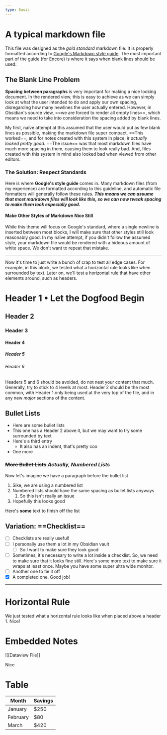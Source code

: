 ```yaml
---
type: Basic
---
```


# A typical markdown file

This file was designed as the *gold standard* markdown file. It is properly formatted according to [Google's Markdown style guide](https://google.github.io/styleguide/docguide/style.html). The most important part of the guide (for Encore) is where it says when blank lines should be used.

## The Blank Line Problem

**Spacing between paragraphs** is very important for making a nice looking document. In the rendered view, this is easy to achieve as we can simply look at what the user intended to do and apply our own spacing, disregarding how many newlines the user actually entered. However, in Obsidian's source view, ==we are forced to render all empty lines==, which means we need to take into consideration the spacing added by blank lines.

My first, naïve attempt at this assumed that the user would put as few blank lines as possible, making the markdown file super compact. ==This worked==, and for notes created with this system in place, *it actually looked pretty good*. ==The issue== was that most markdown files have much more spacing in them, causing them to look really bad. And, files created with this system in mind also looked bad when viewed from other editors.

### The Solution: Respect Standards

Here is where **Google's style guide** comes in. Many markdown files (from my experience) are formatted according to this guideline, and automatic file formatters will generally follow these rules. ***This means we can assume that most markdown files will look like this, so we can now tweak spacing to make them look especially good.***

#### Make Other Styles of Markdown Nice Still

While this theme will focus on Google's standard, where a single newline is inserted between most blocks, I will make sure that other styles still look reasonably good. In my naïve attempt, if you didn't follow the assumed style, your markdown file would be rendered with a hideous amount of white space. We don't want to repeat that mistake.

---

Now it's time to just write a bunch of crap to test all edge cases. For example, in this block, we tested what a horizontal rule looks like when surrounded by text. Later on, we'll test a horizontal rule that have other elements around, such as headers.

# Header 1 • Let the Dogfood Begin

## Header 2

### Header 3

#### Header 4

##### Header 5

###### Header 6

Headers 5 and 6 should be avoided, do not nest your content that much. Generally, try to stick to 4 levels at most. Header 2 should be the most common, with Header 1 only being used at the very top of the file, and in any new *major* sections of the content.

## **Bullet** Lists

- Here are some bullet lists
- This one has a Header 2 above it, but we may want to try some surrounded by text
- Here's a third entry
	- It also has an indent, that's pretty coo
- One more

### ~~More Bullet Lists~~ *Actually, Numbered Lists*

Now let's imagine we have a paragraph before the bullet list

1. Sike, we are using a numbered list
2. Numbered lists should have the same spacing as bullet lists anyways
	1. So this isn't really an issue
3. Hopefully this looks good

Here's **some** text to finish off the list

## Variation: ==Checklist==

- [ ] Checklists are really useful!
- [ ] I personally use them a lot in my Obsidian vault
	- [ ] So I want to make sure they look good
- [ ] Sometimes, it's necessary to write a lot inside a checklist. So, we need to make sure that it looks fine still. Here's some more text to make sure it wraps at least once. Maybe you have some super ultra wide monitor.
- [ ] Another one to tie it off
- [x] A completed one. Good job!

---

# Horizontal Rule

We just tested what a horizontal rule looks like when placed above a header 1. Nice!

# Embedded Notes

![[Dataview File]]

Nice

# Table

| Month    | Savings |
| -------- | ------- |
| January  | $250    |
| February | $80     |
| March    | $420    |


